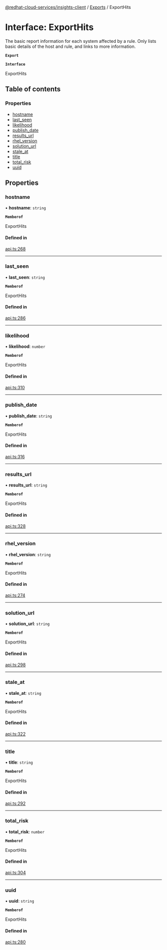 [@redhat-cloud-services/insights-client](../README.md) / [Exports](../modules.md) / ExportHits

# Interface: ExportHits

The basic report information for each system affected by a rule.  Only lists basic details of the host and rule, and links to more information.

**`Export`**

**`Interface`**

ExportHits

## Table of contents

### Properties

- [hostname](ExportHits.md#hostname)
- [last\_seen](ExportHits.md#last_seen)
- [likelihood](ExportHits.md#likelihood)
- [publish\_date](ExportHits.md#publish_date)
- [results\_url](ExportHits.md#results_url)
- [rhel\_version](ExportHits.md#rhel_version)
- [solution\_url](ExportHits.md#solution_url)
- [stale\_at](ExportHits.md#stale_at)
- [title](ExportHits.md#title)
- [total\_risk](ExportHits.md#total_risk)
- [uuid](ExportHits.md#uuid)

## Properties

### hostname

• **hostname**: `string`

**`Memberof`**

ExportHits

#### Defined in

[api.ts:268](https://github.com/mkholjuraev/javascript-clients/blob/master/packages/insights/api.ts#L268)

___

### last\_seen

• **last\_seen**: `string`

**`Memberof`**

ExportHits

#### Defined in

[api.ts:286](https://github.com/mkholjuraev/javascript-clients/blob/master/packages/insights/api.ts#L286)

___

### likelihood

• **likelihood**: `number`

**`Memberof`**

ExportHits

#### Defined in

[api.ts:310](https://github.com/mkholjuraev/javascript-clients/blob/master/packages/insights/api.ts#L310)

___

### publish\_date

• **publish\_date**: `string`

**`Memberof`**

ExportHits

#### Defined in

[api.ts:316](https://github.com/mkholjuraev/javascript-clients/blob/master/packages/insights/api.ts#L316)

___

### results\_url

• **results\_url**: `string`

**`Memberof`**

ExportHits

#### Defined in

[api.ts:328](https://github.com/mkholjuraev/javascript-clients/blob/master/packages/insights/api.ts#L328)

___

### rhel\_version

• **rhel\_version**: `string`

**`Memberof`**

ExportHits

#### Defined in

[api.ts:274](https://github.com/mkholjuraev/javascript-clients/blob/master/packages/insights/api.ts#L274)

___

### solution\_url

• **solution\_url**: `string`

**`Memberof`**

ExportHits

#### Defined in

[api.ts:298](https://github.com/mkholjuraev/javascript-clients/blob/master/packages/insights/api.ts#L298)

___

### stale\_at

• **stale\_at**: `string`

**`Memberof`**

ExportHits

#### Defined in

[api.ts:322](https://github.com/mkholjuraev/javascript-clients/blob/master/packages/insights/api.ts#L322)

___

### title

• **title**: `string`

**`Memberof`**

ExportHits

#### Defined in

[api.ts:292](https://github.com/mkholjuraev/javascript-clients/blob/master/packages/insights/api.ts#L292)

___

### total\_risk

• **total\_risk**: `number`

**`Memberof`**

ExportHits

#### Defined in

[api.ts:304](https://github.com/mkholjuraev/javascript-clients/blob/master/packages/insights/api.ts#L304)

___

### uuid

• **uuid**: `string`

**`Memberof`**

ExportHits

#### Defined in

[api.ts:280](https://github.com/mkholjuraev/javascript-clients/blob/master/packages/insights/api.ts#L280)
